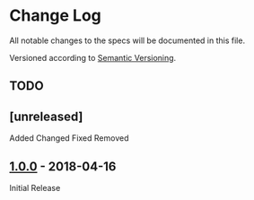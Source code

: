 Change Log
==========

All notable changes to the specs will be documented in this file.

Versioned according to [Semantic Versioning](http://semver.org/).

## TODO

## [unreleased]
Added
Changed
Fixed
Removed

## [1.0.0] - 2018-04-16

Initial Release

<!-- link-labels -->
[1.0.0]: ../../compare/v1.0.0...HEAD
